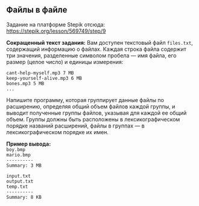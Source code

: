 ## Файлы в файле

Задание на платформе Stepik отсюда: https://stepik.org/lesson/569749/step/9

**Сокращенный текст задания:**
Вам доступен текстовый файл `files.txt`, содержащий информацию о файлах. Каждая строка файла содержит три значения, разделенные символом пробела — имя файла, его размер (целое число) и единицы измерения:

`cant-help-myself.mp3 7 MB`  
`keep-yourself-alive.mp3 6 MB`  
`bones.mp3 5 MB`  
`...`  

Напишите программу, которая группирует данные файлы по расширению, определяя общий объем файлов каждой группы, и выводит полученные группы файлов, указывая для каждой ее общий объем. Группы должны быть расположены в лексикографическом порядке названий расширений, файлы в группах — в лексикографическом порядке их имен.

**Пример вывода:**  
`boy.bmp`  
`mario.bmp`  
`----------`  
`Summary: 3 MB`  

`input.txt`  
`output.txt`  
`temp.txt`  
`----------`  
`Summary: 8 KB`  
